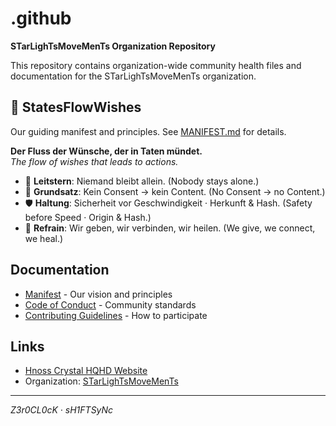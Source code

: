 # .github

**STarLighTsMoveMenTs Organization Repository**

This repository contains organization-wide community health files and documentation for the STarLighTsMoveMenTs organization.

## 🌟 StatesFlowWishes

Our guiding manifest and principles. See [MANIFEST.md](MANIFEST.md) for details.

**Der Fluss der Wünsche, der in Taten mündet.**  
*The flow of wishes that leads to actions.*

- 💫 **Leitstern**: Niemand bleibt allein. (Nobody stays alone.)
- 📜 **Grundsatz**: Kein Consent → kein Content. (No Consent → no Content.)
- 🛡️ **Haltung**: Sicherheit vor Geschwindigkeit · Herkunft & Hash. (Safety before Speed · Origin & Hash.)
- 🎵 **Refrain**: Wir geben, wir verbinden, wir heilen. (We give, we connect, we heal.)

## Documentation

- [Manifest](MANIFEST.md) - Our vision and principles
- [Code of Conduct](CODE_OF_CONDUCT.md) - Community standards
- [Contributing Guidelines](CONTRIBUTING.md) - How to participate

## Links

- [Hnoss Crystal HQHD Website](https://hnoss-crystal-hqhd-website.vercel.app/)
- Organization: [STarLighTsMoveMenTs](https://github.com/STarLighTsMoveMenTs)

---

*Z3r0CL0cK · sH1FTSyNc*
